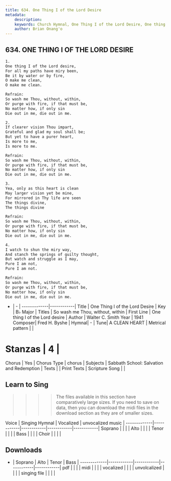 ```yaml
---
title: 634. One Thing I of the Lord Desire
metadata:
    description: 
    keywords: Church Hymnal, One Thing I of the Lord Desire, One thing I of the Lord desire, So wash me Thou, without, within
    author: Brian Onang'o
---
```



## 634. ONE THING I OF THE LORD DESIRE

```txt
1.
One thing I of the Lord desire, 
For all my paths have miry been, 
Be it by water or by fire, 
O make me clean, 
O make me clean. 

Refrain:
So wash me Thou, without, within, 
Or purge with fire, if that must be, 
No matter how, if only sin 
Die out in me, die out in me. 

2.
If clearer vision Thou impart, 
Grateful and glad my soul shall be; 
But yet to have a purer heart, 
Is more to me, 
Is more to me. 

Refrain:
So wash me Thou, without, within, 
Or purge with fire, if that must be, 
No matter how, if only sin 
Die out in me, die out in me. 

3.
Yea, only as this heart is clean 
May larger vision yet be mine, 
For mirrored in Thy life are seen 
The things divine, 
The things divine 

Refrain:
So wash me Thou, without, within, 
Or purge with fire, if that must be, 
No matter how, if only sin 
Die out in me, die out in me. 

4.
I watch to shun the miry way, 
And stanch the springs of guilty thought, 
But watch and struggle as I may, 
Pure I am not, 
Pure I am not.

Refrain:
So wash me Thou, without, within, 
Or purge with fire, if that must be, 
No matter how, if only sin 
Die out in me, die out in me. 

```

- |   -  |
-------------|------------|
Title | One Thing I of the Lord Desire |
Key | B♭ Major |
Titles | So wash me Thou, without, within |
First Line | One thing I of the Lord desire |
Author | Walter C. Smith
Year | 1941
Composer| Fred H. Byshe |
Hymnal|  - |
Tune| A CLEAN HEART |
Metrical pattern | |
# Stanzas | 4 |
Chorus | Yes |
Chorus Type | chorus |
Subjects | Sabbath School: Salvation and Redemption |
Texts |  |
Print Texts | 
Scripture Song |  |
  
## Learn to Sing

>>>> The files available in this section have comparatively large sizes. If you need to save on data, then you can download the midi files in the download section as they are of smaller sizes.

Voice |  Singing Hymnal | Vocalized | unvocalized music |
-------------|------------|------------|------------|------------|
Soprano | | | |
Alto | | | |
Tenor | | | |
Bass | | | |
Choir | | | |

## Downloads

- |  Soprano | Alto | Tenor | Bass |
-------------|------------|------------|------------|------------|
pdf | | | |
midi | | | |
vocalized | | | |
unvolcalized | | | |
singing file | | | |
  